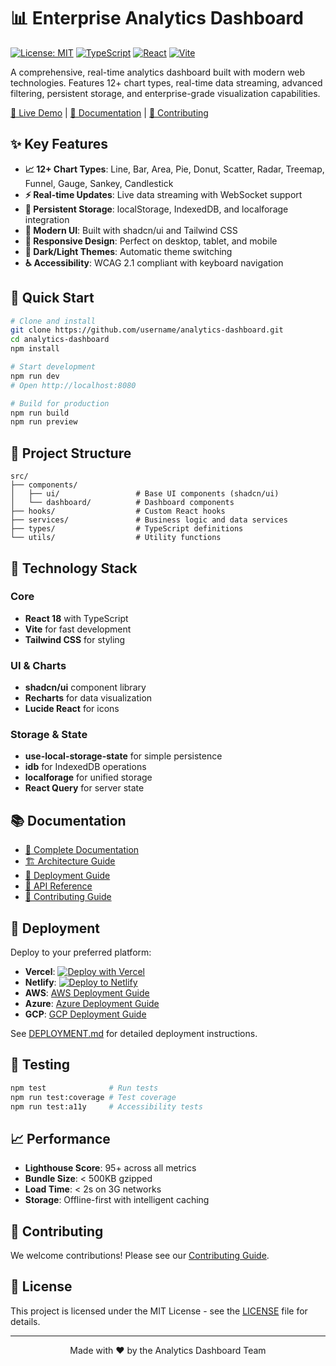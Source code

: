 
# 📊 Enterprise Analytics Dashboard

[![License: MIT](https://img.shields.io/badge/License-MIT-yellow.svg)](https://opensource.org/licenses/MIT)
[![TypeScript](https://img.shields.io/badge/TypeScript-5.0+-blue.svg)](https://www.typescriptlang.org/)
[![React](https://img.shields.io/badge/React-18.3+-61dafb.svg)](https://reactjs.org/)
[![Vite](https://img.shields.io/badge/Vite-5.0+-646cff.svg)](https://vitejs.dev/)

A comprehensive, real-time analytics dashboard built with modern web technologies. Features 12+ chart types, real-time data streaming, advanced filtering, persistent storage, and enterprise-grade visualization capabilities.

[🚀 Live Demo](https://your-demo-url.com) | [📖 Documentation](./docs/README.md) | [🤝 Contributing](./CONTRIBUTING.md)

## ✨ Key Features

- **📈 12+ Chart Types**: Line, Bar, Area, Pie, Donut, Scatter, Radar, Treemap, Funnel, Gauge, Sankey, Candlestick
- **⚡ Real-time Updates**: Live data streaming with WebSocket support
- **💾 Persistent Storage**: localStorage, IndexedDB, and localforage integration
- **🎨 Modern UI**: Built with shadcn/ui and Tailwind CSS
- **📱 Responsive Design**: Perfect on desktop, tablet, and mobile
- **🌙 Dark/Light Themes**: Automatic theme switching
- **♿ Accessibility**: WCAG 2.1 compliant with keyboard navigation

## 🏁 Quick Start

```bash
# Clone and install
git clone https://github.com/username/analytics-dashboard.git
cd analytics-dashboard
npm install

# Start development
npm run dev
# Open http://localhost:8080

# Build for production
npm run build
npm run preview
```

## 📁 Project Structure

```
src/
├── components/
│   ├── ui/                 # Base UI components (shadcn/ui)
│   └── dashboard/          # Dashboard components
├── hooks/                  # Custom React hooks
├── services/               # Business logic and data services
├── types/                  # TypeScript definitions
└── utils/                  # Utility functions
```

## 🔧 Technology Stack

### Core
- **React 18** with TypeScript
- **Vite** for fast development
- **Tailwind CSS** for styling

### UI & Charts
- **shadcn/ui** component library
- **Recharts** for data visualization
- **Lucide React** for icons

### Storage & State
- **use-local-storage-state** for simple persistence
- **idb** for IndexedDB operations
- **localforage** for unified storage
- **React Query** for server state

## 📚 Documentation

- [📖 Complete Documentation](./docs/README.md)
- [🏗️ Architecture Guide](./ARCHITECTURE.md)
- [🚀 Deployment Guide](./DEPLOYMENT.md)
- [🔌 API Reference](./API.md)
- [🤝 Contributing Guide](./CONTRIBUTING.md)

## 🚀 Deployment

Deploy to your preferred platform:

- **Vercel**: [![Deploy with Vercel](https://vercel.com/button)](https://vercel.com/new/clone?repository-url=https://github.com/username/analytics-dashboard)
- **Netlify**: [![Deploy to Netlify](https://www.netlify.com/img/deploy/button.svg)](https://app.netlify.com/start/deploy?repository=https://github.com/username/analytics-dashboard)
- **AWS**: [AWS Deployment Guide](./aws/README.md)
- **Azure**: [Azure Deployment Guide](./azure/README.md)
- **GCP**: [GCP Deployment Guide](./gcp/README.md)

See [DEPLOYMENT.md](./DEPLOYMENT.md) for detailed deployment instructions.

## 🧪 Testing

```bash
npm test              # Run tests
npm run test:coverage # Test coverage
npm run test:a11y     # Accessibility tests
```

## 📈 Performance

- **Lighthouse Score**: 95+ across all metrics
- **Bundle Size**: < 500KB gzipped
- **Load Time**: < 2s on 3G networks
- **Storage**: Offline-first with intelligent caching

## 🤝 Contributing

We welcome contributions! Please see our [Contributing Guide](./CONTRIBUTING.md).

## 📄 License

This project is licensed under the MIT License - see the [LICENSE](./LICENSE) file for details.

---

<div align="center">
Made with ❤️ by the Analytics Dashboard Team
</div>
